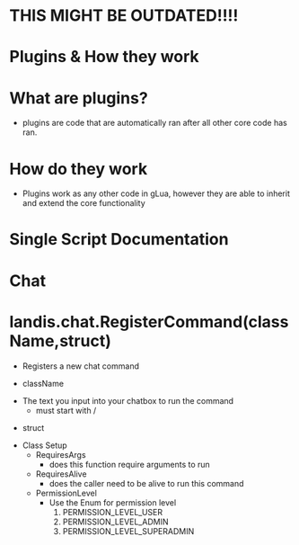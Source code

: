 # THIS MIGHT BE OUTDATED!!!!
# Plugins & How they work

# What are plugins?
- plugins are code that are automatically ran after all other core code has ran.

# How do they work
- Plugins work as any other code in gLua, however they are able to inherit and extend the core functionality

# Single Script Documentation

# Chat

# landis.chat.RegisterCommand(className,struct)
- Registers a new chat command

- className
* The text you input into your chatbox to run the command
	- must start with /

- struct
* Class Setup
	- RequiresArgs
		- does this function require arguments to run
	- RequiresAlive
		- does the caller need to be alive to run this command
	- PermissionLevel
		- Use the Enum for permission level
			1. PERMISSION_LEVEL_USER
			2. PERMISSION_LEVEL_ADMIN
			3. PERMISSION_LEVEL_SUPERADMIN
